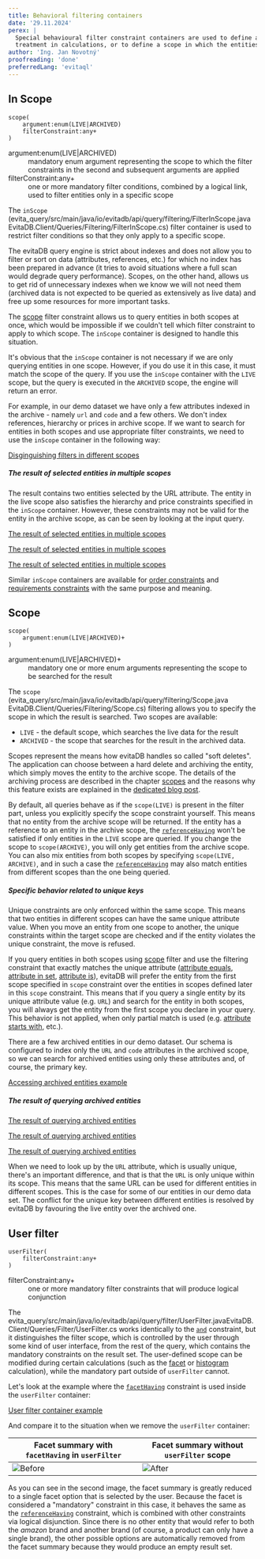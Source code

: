 ```yaml
---
title: Behavioral filtering containers
date: '29.11.2024'
perex: |
  Special behavioural filter constraint containers are used to define a filter constraint scope, which has a different 
  treatment in calculations, or to define a scope in which the entities are searched. 
author: 'Ing. Jan Novotný'
proofreading: 'done'
preferredLang: 'evitaql'
---
```


## In Scope

```evitaql-syntax
scope(
    argument:enum(LIVE|ARCHIVED)
    filterConstraint:any+
)
```

<dl>
    <dt>argument:enum(LIVE|ARCHIVED)</dt>
    <dd>
        mandatory enum argument representing the scope to which the filter constraints in the second and subsequent
        arguments are applied
    </dd>
    <dt>filterConstraint:any+</dt>
    <dd>
        one or more mandatory filter conditions, combined by a logical link, used to filter entities only in 
        a specific scope
    </dd>
</dl>

The `inScope` (<LS to="e,j,r,g"><SourceClass>evita_query/src/main/java/io/evitadb/api/query/filtering/FilterInScope.java</SourceClass></LS>
<LS to="c"><SourceClass>EvitaDB.Client/Queries/Filtering/FilterInScope.cs</SourceClass></LS>) filter container is used 
to restrict filter conditions so that they only apply to a specific scope.

The evitaDB query engine is strict about indexes and does not allow you to filter or sort on data (attributes, references,
etc.) for which no index has been prepared in advance (it tries to avoid situations where a full scan would degrade query 
performance). Scopes, on the other hand, allows us to get rid of unnecessary indexes when we know we will not need them 
(archived data is not expected to be queried as extensively as live data) and free up some resources for more important
tasks.

The [scope](#scope) filter constraint allows us to query entities in both scopes at once, which would be impossible if 
we couldn't tell which filter constraint to apply to which scope. The `inScope` container is designed to handle this 
situation.

<Note type="info">

It's obvious that the `inScope` container is not necessary if we are only querying entities in one scope. However, if 
you do use it in this case, it must match the scope of the query. If you use the `inScope` container with the `LIVE` 
scope, but the query is executed in the `ARCHIVED` scope, the engine will return an error.

</Note>


For example, in our demo dataset we have only a few attributes indexed in the archive - namely `url` and `code` and 
a few others. We don't index references, hierarchy or prices in archive scope. If we want to search for entities in both 
scopes and use appropriate filter constraints, we need to use the `inScope` container in the following way:

<SourceCodeTabs requires="evita_functional_tests/src/test/resources/META-INF/documentation/evitaql-init.java" langSpecificTabOnly>

[Disginguishing filters in different scopes](/documentation/user/en/query/filtering/examples/behavioral/archived-entities-filtering.evitaql)

</SourceCodeTabs>

<Note type="info">

<NoteTitle toggles="true">

##### The result of selected entities in multiple scopes
</NoteTitle>

The result contains two entities selected by the URL attribute. The entity in the live scope also satisfies 
the hierarchy and price constraints specified in the `inScope` container. However, these constraints may not be valid 
for the entity in the archive scope, as can be seen by looking at the input query.

<LS to="e,j,c">

<MDInclude sourceVariable="recordPage">[The result of selected entities in multiple scopes](/documentation/user/en/query/filtering/examples/behavioral/archived-entities-filtering.evitaql.md)</MDInclude>

</LS>
<LS to="g">

<MDInclude sourceVariable="data.queryProduct.recordPage">[The result of selected entities in multiple scopes](/documentation/user/en/query/filtering/examples/behavioral/archived-entities-filtering.graphql.json.md)</MDInclude>

</LS>
<LS to="r">

<MDInclude sourceVariable="recordPage">[The result of selected entities in multiple scopes](/documentation/user/en/query/filtering/examples/behavioral/archived-entities-filtering.rest.json.md)</MDInclude>

</LS>

</Note>

<Note type="info">

Similar `inScope` containers are available for [order constraints](../ordering/behavioral.md#in-scope) 
and [requirements constraints](../requirements/behavioral.md#in-scope) with the same purpose and meaning.

</Note>

## Scope

```evitaql-syntax
scope(
    argument:enum(LIVE|ARCHIVED)+
)
```

<dl>
    <dt>argument:enum(LIVE|ARCHIVED)+</dt>
    <dd>
        mandatory one or more enum arguments representing the scope to be searched for the result
    </dd>
</dl>

The `scope` (<LS to="e,j,r,g"><SourceClass>evita_query/src/main/java/io/evitadb/api/query/filtering/Scope.java</SourceClass></LS>
<LS to="c"><SourceClass>EvitaDB.Client/Queries/Filtering/Scope.cs</SourceClass></LS>) filtering allows you to specify 
the scope in which the result is searched. Two scopes are available:

- `LIVE` - the default scope, which searches the live data for the result
- `ARCHIVED` - the scope that searches for the result in the archived data.

Scopes represent the means how evitaDB handles so called "soft deletes". The application can choose between a hard 
delete and archiving the entity, which simply moves the entity to the archive scope. The details of the archiving 
process are described in the chapter [scopes](../../use/schema.md#scopes) and the reasons why this feature 
exists are explained in the [dedicated blog post](https://evitadb.io/blog/15-soft-delete).

By default, all queries behave as if the `scope(LIVE)` is present in the filter part, unless you explicitly specify
the scope constraint yourself. This means that no entity from the archive scope will be returned. If the entity has
a reference to an entity in the archive scope, the [`referenceHaving`](../filtering/references.md#reference-having)
won't be satisfied if only entities in the `LIVE` scope are queried. If you change the scope to `scope(ARCHIVE)`, you
will only get entities from the archive scope. You can also mix entities from both scopes by specifying
`scope(LIVE, ARCHIVE)`, and in such a case the [`referenceHaving`](../filtering/references.md#reference-having)
may also match entities from different scopes than the one being queried.

<Note type="warning">

<NoteTitle toggles="true">

##### Specific behavior related to unique keys

</NoteTitle>

Unique constraints are only enforced within the same scope. This means that two entities in different scopes can have
the same unique attribute value. When you move an entity from one scope to another, the unique constraints within
the target scope are checked and if the entity violates the unique constraint, the move is refused.

If you query entities in both scopes using [scope](../query/filtering/behavioral.md#scope) filter and use the filtering
constraint that exactly matches the unique attribute ([attribute equals](../filtering/comparable.md#attribute-equals),
[attribute in set](../filtering/comparable.md#attribute-in-set), [attribute is](../filtering/comparable.md#attribute-is)),
evitaDB will prefer the entity from the first scope specified in `scope` constraint over the entities in scopes defined
later in this `scope` constraint. This means that if you query a single entity by its unique attribute value (e.g. `URL`)
and search for the entity in both scopes, you will always get the entity from the first scope you declare in your query.
This behavior is not applied, when only partial match is used (e.g. [attribute starts with](../filtering/string.md#attribute-starts-with), 
etc.).

</Note>

There are a few archived entities in our demo dataset. Our schema is configured to index only the `URL` and `code`
attributes in the archived scope, so we can search for archived entities using only these attributes and, of course, 
the primary key.

<SourceCodeTabs requires="evita_functional_tests/src/test/resources/META-INF/documentation/evitaql-init.java" langSpecificTabOnly>

[Accessing archived entities example](/documentation/user/en/query/filtering/examples/behavioral/archived-entities-listing.evitaql)

</SourceCodeTabs>

<Note type="info">

<NoteTitle toggles="true">

##### The result of querying archived entities
</NoteTitle>

<LS to="e,j,c">

<MDInclude sourceVariable="recordPage">[The result of querying archived entities](/documentation/user/en/query/filtering/examples/behavioral/archived-entities-listing.evitaql.md)</MDInclude>

</LS>
<LS to="g">

<MDInclude sourceVariable="data.queryProduct.recordPage">[The result of querying archived entities](/documentation/user/en/query/filtering/examples/behavioral/archived-entities-listing.graphql.json.md)</MDInclude>

</LS>
<LS to="r">

<MDInclude sourceVariable="recordPage">[The result of querying archived entities](/documentation/user/en/query/filtering/examples/behavioral/archived-entities-listing.rest.json.md)</MDInclude>

</LS>

</Note>

When we need to look up by the `URL` attribute, which is usually unique, there's an important difference, and that is 
that the `URL` is only unique within its scope. This means that the same URL can be used for different entities in 
different scopes. This is the case for some of our entities in our demo data set. The conflict for the unique key 
between different entities is resolved by evitaDB by favouring the live entity over the archived one.

## User filter

```evitaql-syntax
userFilter(
    filterConstraint:any+
)
```

<dl>
    <dt>filterConstraint:any+</dt>
    <dd>
        one or more mandatory filter constraints that will produce logical conjunction
    </dd>
</dl>


The <LS to="e,j,r,g"><SourceClass>evita_query/src/main/java/io/evitadb/api/query/filter/UserFilter.java</SourceClass></LS><LS to="c"><SourceClass>EvitaDB.Client/Queries/Filter/UserFilter.cs</SourceClass></LS>
works identically to the [`and`](logical.md#and) constraint, but it distinguishes the filter scope, which is controlled by the user
through some kind of user interface, from the rest of the query, which contains the mandatory constraints on the result
set. The user-defined scope can be modified during certain calculations (such as the [facet](../filtering/facet.md)
or [histogram](../filtering/histogram.md) calculation), while the mandatory part outside of `userFilter` cannot.

Let's look at the example where the [`facetHaving`](references.md#facet-having) constraint is used inside
the `userFilter` container:

<SourceCodeTabs requires="evita_functional_tests/src/test/resources/META-INF/documentation/evitaql-init.java" langSpecificTabOnly>

[User filter container example](/documentation/user/en/query/filtering/examples/behavioral/user-filter.evitaql)

</SourceCodeTabs>

And compare it to the situation when we remove the `userFilter` container:

| Facet summary with `facetHaving` in `userFilter`  | Facet summary without `userFilter` scope       |
|---------------------------------------------------|------------------------------------------------|
| ![Before](assets/user-filter-before.png "Before") | ![After](assets/user-filter-after.png "After") |

As you can see in the second image, the facet summary is greatly reduced to a single facet option that is selected by
the user. Because the facet is considered a "mandatory" constraint in this case, it behaves the same as
the [`referenceHaving`](references.md#reference-having) constraint, which is combined with other constraints via logical
disjunction. Since there is no other entity that would refer to both the *amazon* brand and another brand (of course,
a product can only have a single brand), the other possible options are automatically removed from the facet summary
because they would produce an empty result set.
